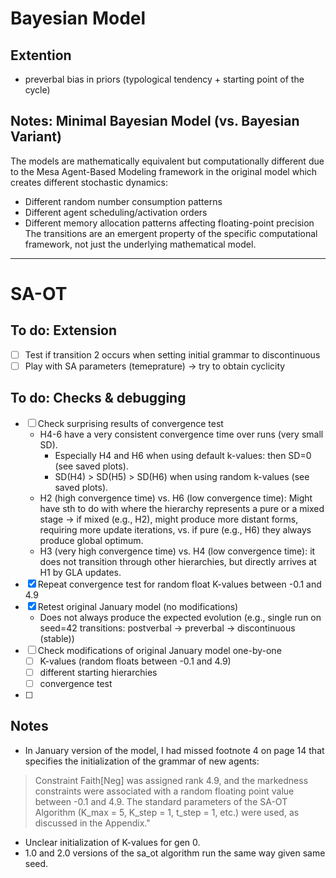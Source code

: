 # Bayesian Model

## Extention
- preverbal bias in priors (typological tendency + starting point of the cycle)

## Notes: Minimal Bayesian Model (vs. Bayesian Variant)
The models are mathematically equivalent but computationally different due to the Mesa Agent-Based Modeling framework in the original model which creates different stochastic dynamics:
- Different random number consumption patterns
- Different agent scheduling/activation orders
- Different memory allocation patterns affecting floating-point precision
The transitions are an emergent property of the specific computational framework, not just the underlying mathematical model.


---------------------------------------------------------------------------------------
# SA-OT 

## To do: Extension
- [ ] Test if transition 2 occurs when setting initial grammar to discontinuous
- [ ] Play with SA parameters (temeprature) -> try to obtain cyclicity

## To do: Checks & debugging
- [ ] Check surprising results of convergence test
    - H4-6 have a very consistent convergence time over runs (very small SD). 
        - Especially H4 and H6 when using default k-values: then SD=0 (see saved plots). 
        - SD(H4) > SD(H5) > SD(H6) when using random k-values (see saved plots).
    - H2 (high convergence time) vs. H6 (low convergence time): Might have sth to do with where the hierarchy represents a pure or a mixed stage -> if mixed (e.g., H2), might produce more distant forms, requiring more update iterations, vs. if pure (e.g., H6) they always produce global optimum.
    - H3 (very high convergence time) vs. H4 (low convergence time): it does not transition through other hierarchies, but directly arrives at H1 by GLA updates.
- [x] Repeat convergence test for random float K-values between -0.1 and 4.9
- [x] Retest original January model (no modifications)
    - Does not always produce the expected evolution (e.g., single run on seed=42 transitions: postverbal -> preverbal -> discontinuous (stable))
- [ ] Check modifications of original January model one-by-one
    - [ ] K-values (random floats between -0.1 and 4.9)
    - [ ] different starting hierarchies
    - [ ] convergence test
- [ ] 

## Notes
- In January version of the model, I had missed footnote 4 on page 14 that specifies the initialization of the grammar of new agents: 
> Constraint Faith\[Neg] was assigned rank 4.9, and the markedness constraints were associated with a random floating point value between -0.1 and 4.9. The standard parameters of the SA-OT Algorithm (K_max = 5, K_step = 1, t_step = 1, etc.) were used, as discussed in the Appendix."
- Unclear initialization of K-values for gen 0. 
- 1.0 and 2.0 versions of the sa_ot algorithm run the same way given same seed.